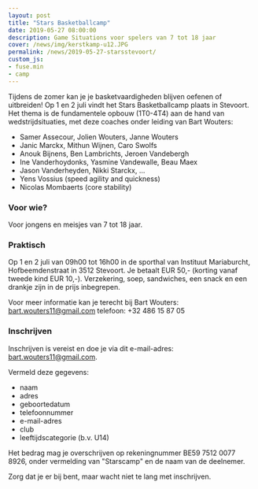 ```yaml
---
layout: post
title: "Stars Basketballcamp"
date: 2019-05-27 08:00:00
description: Game Situations voor spelers van 7 tot 18 jaar 
cover: /news/img/kerstkamp-u12.JPG
permalink: /news/2019-05-27-starsstevoort/
custom_js:
- fuse.min
- camp
---
```


Tijdens de zomer kan je je basketvaardigheden blijven oefenen of uitbreiden! Op 1 en 2 juli vindt het Stars Basketballcamp plaats in Stevoort. Het thema is de fundamentele opbouw (1T0-4T4) aan de hand van wedstrijdsituaties, met deze coaches onder leiding van Bart Wouters:

- Samer Assecour, Jolien Wouters, Janne Wouters
- Janic Marckx, Mithun Wijnen, Caro Swolfs
- Anouk Bijnens, Ben Lambrichts, Jeroen Vandebergh
- Ine Vanderhoydonks, Yasmine Vandewalle, Beau Maex
- Jason Vanderheyden, Nikki Starckx, ...
- Yens Vossius (speed agility and quickness)
- Nicolas Mombaerts (core stability)

### Voor wie?

Voor jongens en meisjes van 7 tot 18 jaar.

### Praktisch

Op 1 en 2 juli van 09h00 tot 16h00 in de sporthal van Instituut Mariaburcht, Hofbeemdenstraat in 3512 Stevoort. Je betaalt EUR 50,- (korting vanaf tweede kind EUR 10,-). 
Verzekering, soep, sandwiches, een snack en een drankje zijn in de prijs inbegrepen.

Voor meer informatie kan je terecht bij Bart Wouters:
  [bart.wouters11@gmail.com](mailto://bart.wouters11@gmail.com)
  telefoon: +32 486 15 87 05

### Inschrijven

Inschrijven is vereist en doe je via dit e-mail-adres: [bart.wouters11@gmail.com](mailto://bart.wouters11@gmail.com). 

Vermeld deze gegevens:
- naam 
- adres
- geboortedatum
- telefoonnummer
- e-mail-adres
- club 
- leeftijdscategorie (b.v. U14)

Het bedrag mag je overschrijven op rekeningnummer BE59 7512 0077 8926, onder vermelding van "Starscamp" en de naam van de deelnemer. 

Zorg dat je er bij bent, maar wacht niet te lang met inschrijven.
